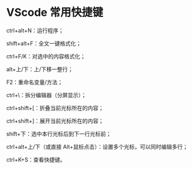 # VScode 常用快捷键

ctrl+alt+N：运行程序；

shift+alt+F：全文一键格式化；

ctrl+F/K：对选中的内容格式化；

alt+上/下：上/下移一整行；

F2：重命名变量/方法；

ctrl+\：拆分编辑器（分屏显示）；

ctrl+shift+[：折叠当前光标所在的内容；

ctrl+shift+]：展开当前光标所在的内容；

shift+下：选中本行光标后到下一行光标前；

ctrl+alt+上/下（或直接 Alt+鼠标点击）：设置多个光标，可以同时编辑多行；

ctrl+K+S：查看快捷键。